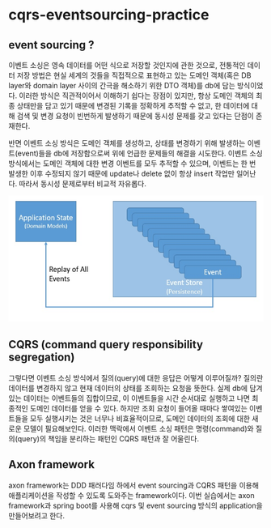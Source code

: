 # cqrs-eventsourcing-practice

## event sourcing ?

이벤트 소싱은 영속 데이터를 어떤 식으로 저장할 것인지에 관한 것으로, 전통적인 데이터 저장 방법은 현실 세계의 것들을 직접적으로 표현하고 있는 도메인 객체(혹은 DB layer와 domain layer 사이의 간극을 해소하기 위한 DTO 객체)를 db에 담는 방식이었다. 이러한 방식은 직관적이어서 이해하기 쉽다는 장점이 있지만, 항상 도메인 객체의 최종 상태만을 담고 있기 때문에 변경된 기록을 정확하게 추적할 수 없고, 한 데이터에 대해 검색 및 변경 요청이 빈번하게 발생하기 때문에 동시성 문제를 갖고 있다는 단점이 존재한다.

반면 이벤트 소싱 방식은 도메인 객체를 생성하고, 상태를 변경하기 위해 발생하는 이벤트(event)들을 db에 저장함으로써 위에 언급한 문제들의 해결을 시도한다. 이벤트 소싱 방식에서는 도메인 객체에 대한 변경 이벤트를 모두 추적할 수 있으며, 이벤트는 한 번 발생한 이후 수정되지 않기 때문에 update나 delete 없이 항상 insert 작업만 일어난다. 따라서 동시성 문제로부터 비교적 자유롭다.

![event_sourcing](./images/Event-Sourcing.jpg)

## CQRS (command query responsibility segregation)

그렇다면 이벤트 소싱 방식에서 질의(query)에 대한 응답은 어떻게 이루어질까? 질의란 데이터를 변경하지 않고 현재 데이터의 상태를 조회하는 요청을 뜻한다. 실제 db에 담겨 있는 데이터는 이벤트들의 집합이므로, 이 이벤트들을 시간 순서대로 실행하고 나면 최종적인 도메인 데이터를 얻을 수 있다. 하지만 조회 요청이 들어올 때마다 쌓여있는 이벤트들을 모두 실행시키는 것은 너무나 비효율적이므로, 도메인 데이터의 조회에 대한 새로운 모델이 필요해보인다. 이러한 맥락에서 이벤트 소싱 패턴은 명령(command)와 질의(query)의 책임을 분리하는 패턴인 CQRS 패턴과 잘 어울린다.

## Axon framework

axon framework는 DDD 패러다임 하에서 event sourcing과 CQRS 패턴을 이용해 애플리케이션을 작성할 수 있도록 도와주는 framework이다. 이번 실습에서는 axon framework과 spring boot를 사용해 cqrs 및 event sourcing 방식의 application을 만들어보려고 한다.